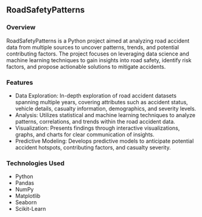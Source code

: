 ## RoadSafetyPatterns
### Overview
RoadSafetyPatterns is a Python project aimed at analyzing road accident data from multiple sources to uncover patterns, trends, and potential contributing factors. The project focuses on leveraging data science and machine learning techniques to gain insights into road safety, identify risk factors, and propose actionable solutions to mitigate accidents.
### Features
- Data Exploration: In-depth exploration of road accident datasets spanning multiple years, covering attributes such as accident status, vehicle details, casualty information, demographics, and severity levels.
- Analysis: Utilizes statistical and machine learning techniques to analyze patterns, correlations, and trends within the road accident data.
- Visualization: Presents findings through interactive visualizations, graphs, and charts for clear communication of insights.
- Predictive Modeling: Develops predictive models to anticipate potential accident hotspots, contributing factors, and casualty severity.
### Technologies Used
- Python
- Pandas
- NumPy
- Matplotlib
- Seaborn
- Scikit-Learn
